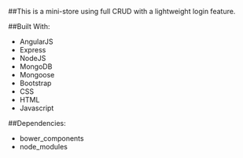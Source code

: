 ##This is a mini-store using full CRUD with a lightweight login feature.

##Built With:
* AngularJS
* Express
* NodeJS
* MongoDB
* Mongoose
* Bootstrap
* CSS
* HTML
* Javascript

##Dependencies:
* bower_components
* node_modules
